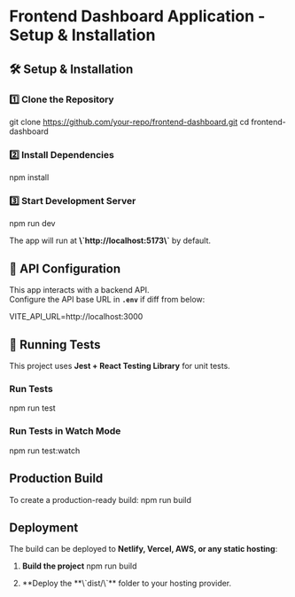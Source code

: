 # Frontend Dashboard Application - Setup & Installation

## 🛠️ **Setup & Installation**

### **1️⃣ Clone the Repository**

git clone https://github.com/your-repo/frontend-dashboard.git cd frontend-dashboard

### **2️⃣ Install Dependencies**

npm install

### **3️⃣ Start Development Server**

npm run dev

The app will run at **\\\`http://localhost:5173\\\`** by default.

## 📡 **API Configuration**

This app interacts with a backend API.  
Configure the API base URL in **`.env`** if diff from below:

VITE_API_URL=http://localhost:3000

## 🧪 **Running Tests**

This project uses **Jest + React Testing Library** for unit tests.

### **Run Tests**

npm run test

### **Run Tests in Watch Mode**

npm run test:watch

## **Production Build**

To create a production-ready build:
npm run build

## **Deployment**

The build can be deployed to **Netlify, Vercel, AWS, or any static hosting**:

1. **Build the project**
   npm run build

2. **Deploy the **\\\`dist/\\\`\*\* folder to your hosting provider.

